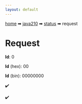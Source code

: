 ```yaml
---
layout: default
---
```


[home](/) ➡ [java210](/protocol/java210) ➡ [status](/protocol/java210/status) ➡ request

# Request

**Id**: 0

**Id** (hex): 00

**Id** (bin): 00000000

✔️

✔️

